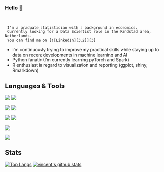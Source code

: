 ### Hello 👋

<br/>
     
     I'm a graduate statistician with a background in economics. 
     Currently looking for a Data Scientist role in the Randstad area, Netherlands.
     You can find me on [![LinkedIn][3.2]][3]

- I’m continuously trying to improve my practical skills while staying up to data on recent developments in machine learning and AI
- Python fanatic (I’m currently learning pyTorch and Spark)
- R enthusiast in regard to visualization and reporting (ggplot, shiny, Rmarkdown)

[3]: https://www.linkedin.com/in/vincent-buekers-78a231140/
[3.2]: https://raw.githubusercontent.com/MartinHeinz/MartinHeinz/master/linkedin-3-16.png (LinkedIn icon without padding)

## Languages & Tools

![](https://img.shields.io/badge/Windows-OS-informational?style=flat&logo=windows&logoColor=white&color=2bbc8a)
![](https://img.shields.io/badge/Mac-OS-informational?style=flat&logo=Apple&logoColor=white&color=2bbc8a)

![](https://img.shields.io/badge/Python-3.X-informational?style=flat&logo=python&logoColor=white&color=2bbc8a)
![](https://img.shields.io/badge/R-informational?style=flat&logo=R&logoColor=white&color=2bbc8a)

![](https://img.shields.io/badge/Jupyter-informational?style=flat&logo=jupyter&logoColor=white&color=2bbc8a)
![](https://img.shields.io/badge/RStudio-informational?style=flat&logo=RStudio&logoColor=white&color=2bbc8a)

![](https://img.shields.io/badge/MATLAB-informational?style=flat&logo=mathworks&logoColor=white&color=2bbc8a)

![](https://img.shields.io/badge/Overleaf-LaTeX-informational?style=flat&logo=overleaf&logoColor=white&color=2bbc8a)

## Stats

[![Top Langs](https://github-readme-stats.vercel.app/api/top-langs/?username=VincentBuekers&show_icons=true)](https://github.com/VincentBuekers/github-readme-stats)
[![vincent's github stats](https://github-readme-stats.vercel.app/api?username=VincentBuekers&show_icons=true)](https://github.com/VincentBuekers/github-readme-stats)
